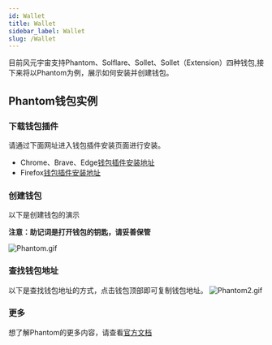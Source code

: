 ```yaml
---
id: Wallet
title: Wallet
sidebar_label: Wallet
slug: /Wallet
---
```


目前风元宇宙支持Phantom、Solflare、Sollet、Sollet（Extension）四种钱包,接下来将以Phantom为例，展示如何安装并创建钱包。

## Phantom钱包实例
### 下载钱包插件
请通过下面网址进入钱包插件安装页面进行安装。
+ Chrome、Brave、Edge[钱包插件安装地址](https://chrome.google.com/webstore/detail/phantom/bfnaelmomeimhlpmgjnjophhpkkoljpa)
+ Firefox[钱包插件安装地址](https://addons.mozilla.org/en-US/firefox/addon/phantom-app/)


### 创建钱包
以下是创建钱包的演示

**注意：助记词是打开钱包的钥匙，请妥善保管**

![Phantom.gif](/img/Phantom.gif)
### 查找钱包地址
以下是查找钱包地址的方式，点击钱包顶部即可复制钱包地址。
![Phantom2.gif](/img/Phantom2.gif)


### 更多
想了解Phantom的更多内容，请查看[官方文档](https://docs.phantom.app/integrating/establishing-a-connection)